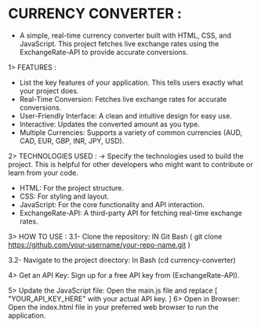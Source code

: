 # CURRENCY CONVERTER :
- A simple, real-time currency converter built with HTML, CSS, and JavaScript.    This project fetches live exchange rates using the ExchangeRate-API to          provide accurate conversions.

1> FEATURES :
- List the key features of your application. This tells users exactly what       your project does.
- Real-Time Conversion: Fetches live exchange rates for accurate conversions.
- User-Friendly Interface: A clean and intuitive design for easy use.
- Interactive: Updates the converted amount as you type.
- Multiple Currencies: Supports a variety of common currencies (AUD, CAD, EUR,   GBP, INR, JPY, USD).

2> TECHNOLOGIES USED :
-> Specify the technologies used to build the project. This is helpful for      other developers who might want to contribute or learn from your code.
- HTML: For the project structure.
- CSS: For styling and layout.
- JavaScript: For the core functionality and API interaction.
- ExchangeRate-API: A third-party API for fetching real-time exchange rates.

3> HOW TO USE :
   3.1- Clone the repository: IN Git Bash
       ( git clone https://github.com/your-username/your-repo-name.git )

   3.2- Navigate to the project directory: In Bash
       (cd currency-converter)

4> Get an API Key: Sign up for a free API key from (ExchangeRate-API).

5> Update the JavaScript file: Open the main.js file and replace                [ "YOUR_API_KEY_HERE" with your actual API key.
]
6> Open in Browser: Open the index.html file in your preferred web browser      to run the application.


